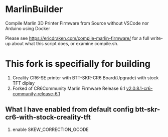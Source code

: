 # MarlinBuilder
Compile Marlin 3D Printer Firmware from Source without VSCode nor Arduino using Docker

Please see https://ericdraken.com/compile-marlin-firmware/ for a full write-up about what this script does, or examine compile.sh. 

# This fork is specifially for building
  1. Creality CR6-SE printer with BTT-SKR-CR6 Board(Upgrade) with stock TFT diplay
  2. Forked of CR6Community Marlin Firmware Release 6.1 [v2.0.8.1-cr6-community-release-6.1](https://github.com/j3ffrw/Marlin/tree/v2.0.8.1-cr6-community-release-6.1_build-patch)
## What I have enabled from default config btt-skr-cr6-with-stock-creality-tft
  1. enable SKEW_CORRECTION_GCODE
